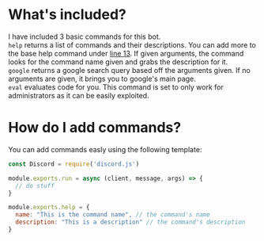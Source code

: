 # What's included?
I have included 3 basic commands for this bot.<br>
`help` returns a list of commands and their descriptions. You can add more to the base help command under [line 13](https://github.com/GrantBGreat/discord.js-template-bot/blob/main/commands/help.js#L13). If given arguments, the command looks for the command name given and grabs the description for it.<br>
`google` returns a google search query based off the arguments given. If no arguments are given, it brings you to google's main page.<br>
`eval` evaluates code for you. This command is set to only work for administrators as it can be easily exploited.

# How do I add commands?
You can add commands easly using the following template:
```javascript
const Discord = require('discord.js')

module.exports.run = async (client, message, args) => {
  // do stuff
}

module.exports.help = {
  name: "This is the command name", // the command's name
  description: "This is a description" // the command's description
}
```
